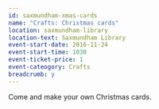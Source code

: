 ```yaml
---
id: saxmundham-xmas-cards
name: "Crafts: Christmas cards"
location: saxmundham-library
location-text: Saxmundham Library
event-start-date: 2016-11-24
event-start-time: 1030
event-ticket-price: 1
event-cateogory: Crafts
breadcrumb: y
---
```


Come and make your own Christmas cards.
